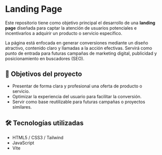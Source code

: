 # Landing Page

Este repositorio tiene como objetivo principal el desarrollo de una **landing page** diseñada para captar la atención de usuarios potenciales e incentivarlos a adquirir un producto o servicio específico.

La página está enfocada en generar conversiones mediante un diseño atractivo, contenido claro y llamadas a la acción efectivas. Servirá como punto de entrada para futuras campañas de marketing digital, publicidad y posicionamiento en buscadores (SEO).

## 🎯 Objetivos del proyecto

- Presentar de forma clara y profesional una oferta de producto o servicio.
- Optimizar la experiencia del usuario para facilitar la conversión.
- Servir como base reutilizable para futuras campañas o proyectos similares.

## 🛠 Tecnologías utilizadas

- HTML5 / CSS3 / Tailwind
- JavaScript  
- Vite
